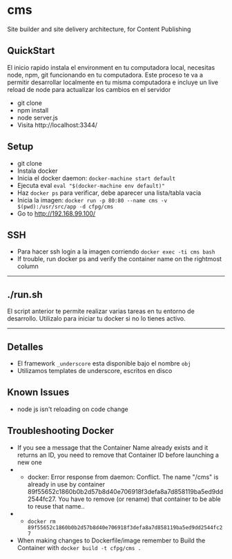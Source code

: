 # cms
Site builder and site delivery architecture, for Content Publishing

## QuickStart
El inicio rapido instala el environment en tu computadora local, necesitas node, npm, git funcionando en tu computadora. Este proceso te va a permitir desarrollar localmente en tu misma computadora e incluye un live reload de node para actualizar los cambios en el servidor
- git clone
- npm install
- node server.js
- Visita http://localhost:3344/

## Setup
- git clone
- Instala docker 
- Inicia el docker daemon: `docker-machine start default`
- Ejecuta eval `eval "$(docker-machine env default)"`
- Haz `docker ps` para verificar, debe aparecer una lista/tabla vacia
- Inicia la imagen: `docker run -p 80:80 --name cms -v $(pwd):/usr/src/app -d cfpg/cms`
- Go to http://192.168.99.100/

## SSH
- Para hacer ssh login a la imagen corriendo `docker exec -ti cms bash`
- If trouble, run docker ps and verify the container name on the rightmost column

*** 

## ./run.sh
El script anterior te permite realizar varias tareas en tu entorno de desarrollo. Utilizalo para iniciar tu docker si no lo tienes activo.

***

## Detalles
- El framework `_underscore` esta disponible bajo el nombre `obj`
- Utilizamos templates de underscore, escritos en disco

## Known Issues
- node js isn't reloading on code change

## Troubleshooting Docker
- If you see a message that the Container Name already exists and it returns an ID, you need to remove that Container ID before launching a new one
- - docker: Error response from daemon: Conflict. The name "/cms" is already in use by container 89f55652c1860b0b2d57b8d40e706918f3defa8a7d858119ba5ed9dd2544fc27. You have to remove (or rename) that container to be able to reuse that name..
- - `docker rm 89f55652c1860b0b2d57b8d40e706918f3defa8a7d858119ba5ed9dd2544fc27`
- When making changes to Dockerfile/image remember to Build the Container with `docker build -t cfpg/cms .`
